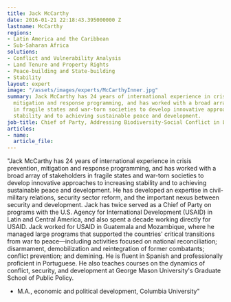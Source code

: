 ```yaml
---
title: Jack McCarthy
date: 2016-01-21 22:18:43.395000000 Z
lastname: McCarthy
regions:
- Latin America and the Caribbean
- Sub-Saharan Africa
solutions:
- Conflict and Vulnerability Analysis
- Land Tenure and Property Rights
- Peace-building and State-building
- Stability
layout: expert
image: "/assets/images/experts/McCarthyInner.jpg"
summary: Jack McCarthy has 24 years of international experience in crisis prevention,
  mitigation and response programming, and has worked with a broad array of stakeholders
  in fragile states and war-torn societies to develop innovative approaches to increasing
  stability and to achieving sustainable peace and development.
job-title: Chief of Party, Addressing Biodiversity-Social Conflict in Latin America
articles:
- name: 
  article_file: 
---
```


"Jack McCarthy has 24 years of international experience in crisis prevention, mitigation and response programming, and has worked with a broad array of stakeholders in fragile states and war-torn societies to develop innovative approaches to increasing stability and to achieving sustainable peace and development. He has developed an expertise in civil-military relations, security sector reform, and the important nexus between security and development. Jack has twice served as a Chief of Party on programs with the U.S. Agency for International Development (USAID) in Latin and Central America, and also spent a decade working directly for USAID. Jack worked for USAID in Guatemala and Mozambique, where he managed large programs that supported the countries' critical transitions from war to peace—including activities focused on national reconciliation; disarmament, demobilization and reintegration of former combatants; conflict prevention; and demining. He is fluent in Spanish and professionally proficient in Portuguese. He also teaches courses on the dynamics of conflict, security, and development at George Mason University's Graduate School of Public Policy.

* M.A., economic and political development, Columbia University"
